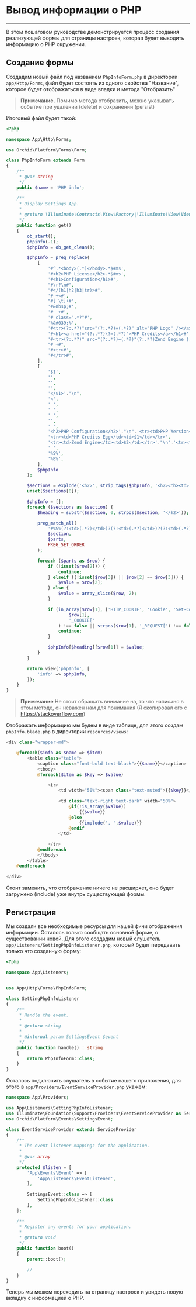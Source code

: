 # Вывод информации о PHP
----------

В этом пошаговом руководстве демонстрируется процесс создания реализующей формы для страницы настроек, которая 
будет выводить информацию о PHP окружении.


## Создание формы

Создадим новый файл под названием `PhpInfoForm.php` в директории `app/Http/Forms`, 
файл будет состоять из одного свойства "Название", которое будет отображаться в виде владки и
метода "Отобразить"

> **Примечание.** Помимо метода отобразить, можно указывать событие при удалении (delete) и сохранении (persist)

Итоговый файл будет такой:

```php
<?php

namespace App\Http\Forms;

use Orchid\Platform\Forms\Form;

class PhpInfoForm extends Form
{
    /**
     * @var string
     */
    public $name = 'PHP info';

    /**
     * Display Settings App.
     *
     * @return \Illuminate\Contracts\View\Factory|\Illuminate\View\View
     */
    public function get()
    {
        ob_start();
        phpinfo(-1);
        $phpInfo = ob_get_clean();

        $phpInfo = preg_replace(
            [
                '#^.*<body>(.*)</body>.*$#ms',
                '#<h2>PHP License</h2>.*$#ms',
                '#<h1>Configuration</h1>#',
                "#\r?\n#",
                "#</(h1|h2|h3|tr)>#",
                '# +<#',
                "#[ \t]+#",
                '#&nbsp;#',
                '#  +#',
                '# class=".*?"#',
                '%&#039;%',
                '#<tr>(?:.*?)"src="(?:.*?)=(.*?)" alt="PHP Logo" /></a><h1>PHP Version (.*?)</h1>(?:\n+?)</td></tr>#',
                '#<h1><a href="(?:.*?)\?=(.*?)">PHP Credits</a></h1>#',
                '#<tr>(?:.*?)" src="(?:.*?)=(.*?)"(?:.*?)Zend Engine (.*?),(?:.*?)</tr>#',
                "# +#",
                '#<tr>#',
                '#</tr>#',
            ],
            [
                '$1',
                '',
                '',
                '',
                '</$1>'."\n",
                '<',
                ' ',
                ' ',
                ' ',
                '',
                ' ',
                '<h2>PHP Configuration</h2>'."\n".'<tr><td>PHP Version</td><td>$2</td></tr>'."\n".'<tr><td>PHP Egg</td><td>$1</td></tr>',
                '<tr><td>PHP Credits Egg</td><td>$1</td></tr>',
                '<tr><td>Zend Engine</td><td>$2</td></tr>'."\n".'<tr><td>Zend Egg</td><td>$1</td></tr>',
                ' ',
                '%S%',
                '%E%',
            ],
            $phpInfo
        );

        $sections = explode('<h2>', strip_tags($phpInfo, '<h2><th><td>'));
        unset($sections[0]);

        $phpInfo = [];
        foreach ($sections as $section) {
            $heading = substr($section, 0, strpos($section, '</h2>'));

            preg_match_all(
                '#%S%(?:<td>(.*?)</td>)?(?:<td>(.*?)</td>)?(?:<td>(.*?)</td>)?%E%#',
                $section,
                $parts,
                PREG_SET_ORDER
            );

            foreach ($parts as $row) {
                if (!isset($row[2])) {
                    continue;
                } elseif ((!isset($row[3]) || $row[2] == $row[3])) {
                    $value = $row[2];
                } else {
                    $value = array_slice($row, 2);
                }

                if (in_array($row[1], ['HTTP_COOKIE', 'Cookie', 'Set-Cookie', '_SERVER["HTTP_COOKIE"]']) || strpos(
                        $row[1],
                        '_COOKIE['
                    ) !== false || strpos($row[1], '_REQUEST[') !== false) {
                    continue;
                }

                $phpInfo[$heading][$row[1]] = $value;
            }
        }

        return view('phpInfo', [
            'info' => $phpInfo,
        ]);
    }
}

```

> **Примечание** Не стоит обращать внимание на, то что написано в этом методе, он неважен нам для понимания (Я скопировал его с https://stackoverflow.com)

Отображать информацию мы будем в виде таблице, для этого создам `phpInfo.blade.php` в директории `resources/views`:

```php
<div class="wrapper-md">

    @foreach($info as $name => $item)
        <table class="table">
            <caption class="font-bold text-black">{{$name}}</caption>
            <tbody>
            @foreach($item as $key => $value)

                <tr>
                    <td width="50%"><span class="text-muted">{{$key}}</span></td>

                    <td class="text-right text-dark" width="50%">
                        @if(!is_array($value))
                            {{$value}}
                        @else
                            {{implode(', ',$value)}}
                        @endif
                    </td>

                </tr>
            @endforeach
            </tbody>
        </table>
    @endforeach

</div>

```

Стоит заменить, что отображение ничего не расширяет, оно будет загружено (include) уже внутрь существующей формы.

## Регистрация

Мы создали все необходимые ресурсы для нашей фичи отображения информации. Осталось только сообщать основной форме,
о существовании новой. Для этого создадим новый слушатель `app/Listeners/SettingPhpInfoListener.php`, который будет передавать 
только что созданную форму:

```php
<?php

namespace App\Listeners;


use App\Http\Forms\PhpInfoForm;

class SettingPhpInfoListener
{
    /**
     * Handle the event.
     *
     * @return string
     *
     * @internal param SettingsEvent $event
     */
    public function handle() : string
    {
        return PhpInfoForm::class;
    }
}

```

Осталось подключить слушатель в событие нашего приложения, для этого в `app/Providers/EventServiceProvider.php` 
укажем:

```php
namespace App\Providers;

use App\Listeners\SettingPhpInfoListener;
use Illuminate\Foundation\Support\Providers\EventServiceProvider as ServiceProvider;
use Orchid\Platform\Events\SettingsEvent;

class EventServiceProvider extends ServiceProvider
{
    /**
     * The event listener mappings for the application.
     *
     * @var array
     */
    protected $listen = [
        'App\Events\Event' => [
            'App\Listeners\EventListener',
        ],

        SettingsEvent::class => [
            SettingPhpInfoListener::class
        ],
    ];

    /**
     * Register any events for your application.
     *
     * @return void
     */
    public function boot()
    {
        parent::boot();

        //
    }
}

``` 

Теперь мы можем переходить на страницу настроек и увидеть новую вкладку с информацией о PHP.
 
